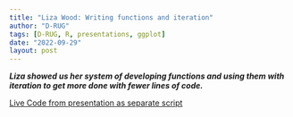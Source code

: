 ```yaml
---
title: "Liza Wood: Writing functions and iteration"
author: "D-RUG"
tags: [D-RUG, R, presentations, ggplot]
date: "2022-09-29"
layout: post
---
```


**_Liza showed us her system of developing functions and using them with iteration to get more done with fewer lines of code._**

[Live Code from presentation as separate script](https://d-rug.github.io/realworld_functions_iteration/)
